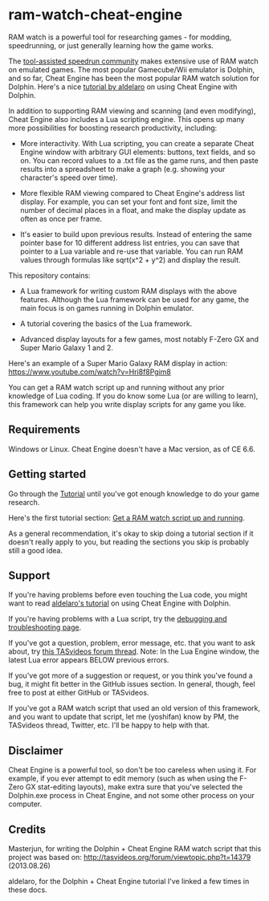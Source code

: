 # ram-watch-cheat-engine

RAM watch is a powerful tool for researching games - for modding, speedrunning, or just generally learning how the game works.

The [tool-assisted speedrun community](http://tasvideos.org/) makes extensive use of RAM watch on emulated games. The most popular Gamecube/Wii emulator is Dolphin, and so far, Cheat Engine has been the most popular RAM watch solution for Dolphin. Here's a nice [tutorial by aldelaro](http://tasvideos.org/forum/viewtopic.php?t=17735) on using Cheat Engine with Dolphin.

In addition to supporting RAM viewing and scanning (and even modifying), Cheat Engine also includes a Lua scripting engine. This opens up many more possibilities for boosting research productivity, including:

- More interactivity. With Lua scripting, you can create a separate Cheat Engine window with arbitrary GUI elements: buttons, text fields, and so on. You can record values to a .txt file as the game runs, and then paste results into a spreadsheet to make a graph (e.g. showing your character's speed over time).

- More flexible RAM viewing compared to Cheat Engine's address list display. For example, you can set your font and font size, limit the number of decimal places in a float, and make the display update as often as once per frame.

- It's easier to build upon previous results. Instead of entering the same pointer base for 10 different address list entries, you can save that pointer to a Lua variable and re-use that variable. You can run RAM values through formulas like sqrt(x^2 + y^2) and display the result.

This repository contains:

- A Lua framework for writing custom RAM displays with the above features. Although the Lua framework can be used for any game, the main focus is on games running in Dolphin emulator.

- A tutorial covering the basics of the Lua framework.

- Advanced display layouts for a few games, most notably F-Zero GX and Super Mario Galaxy 1 and 2.

Here's an example of a Super Mario Galaxy RAM display in action: https://www.youtube.com/watch?v=Hri8f8Pgim8

You can get a RAM watch script up and running without any prior knowledge of Lua coding. If you do know some Lua (or are willing to learn), this framework can help you write display scripts for any game you like.


## Requirements

Windows or Linux. Cheat Engine doesn't have a Mac version, as of CE 6.6.


## Getting started

Go through the [Tutorial](/docs/tutorial/index.md) until you've got enough knowledge to do your game research.

Here's the first tutorial section: [Get a RAM watch script up and running](/docs/tutorial/run.md).

As a general recommendation, it's okay to skip doing a tutorial section if it doesn't really apply to you, but reading the sections you skip is probably still a good idea.


## Support

If you're having problems before even touching the Lua code, you might want to read [aldelaro's tutorial](http://tasvideos.org/forum/viewtopic.php?t=17735) on using Cheat Engine with Dolphin.

If you're having problems with a Lua script, try the [debugging and troubleshooting page](/docs/debugging.md).

If you've got a question, problem, error message, etc. that you want to ask about, try [this TASvideos forum thread](http://tasvideos.org/forum/viewtopic.php?t=18685). Note: In the Lua Engine window, the latest Lua error appears BELOW previous errors.

If you've got more of a suggestion or request, or you think you've found a bug, it might fit better in the GitHub issues section. In general, though, feel free to post at either GitHub or TASvideos.

If you've got a RAM watch script that used an old version of this framework, and you want to update that script, let me (yoshifan) know by PM, the TASvideos thread, Twitter, etc. I'll be happy to help with that.


## Disclaimer

Cheat Engine is a powerful tool, so don't be too careless when using it. For example, if you ever attempt to edit memory (such as when using the F-Zero GX stat-editing layouts), make extra sure that you've selected the Dolphin.exe process in Cheat Engine, and not some other process on your computer.


## Credits

Masterjun, for writing the Dolphin + Cheat Engine RAM watch script that this project was based on: http://tasvideos.org/forum/viewtopic.php?t=14379 (2013.08.26)

aldelaro, for the Dolphin + Cheat Engine tutorial I've linked a few times in these docs.
